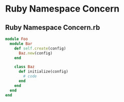 # Ruby Namespace Concern

## Ruby Namespace Concern.rb

```ruby
module Foo
  module Bar
    def self.create(config)
      Baz.new(config)
    end

    class Baz
      def initialize(config)
        # code
      end
    end
  end
end
```

